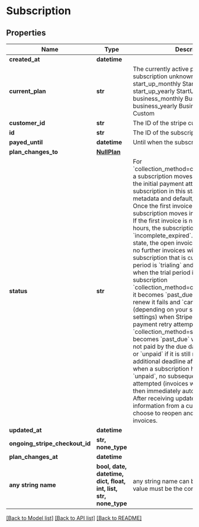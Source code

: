 # Subscription


## Properties
Name | Type | Description | Notes
------------ | ------------- | ------------- | -------------
**created_at** | **datetime** |  | [readonly] 
**current_plan** | **str** | The currently active plan of the subscription unknown Unknown free Free start_up_monthly StartUpMonthly start_up_yearly StartUpYearly business_monthly BusinessMonthly business_yearly BusinessYearly custom Custom | [readonly] 
**customer_id** | **str** | The ID of the stripe customer | [readonly] 
**id** | **str** | The ID of the subscription | [readonly] 
**payed_until** | **datetime** | Until when the subscription is payed | [readonly] 
**plan_changes_to** | [**NullPlan**](NullPlan.md) |  | 
**status** | **str** | For &#x60;collection_method&#x3D;charge_automatically&#x60; a subscription moves into &#x60;incomplete&#x60; if the initial payment attempt fails. A subscription in this state can only have metadata and default_source updated. Once the first invoice is paid, the subscription moves into an &#x60;active&#x60; state. If the first invoice is not paid within 23 hours, the subscription transitions to &#x60;incomplete_expired&#x60;. This is a terminal state, the open invoice will be voided and no further invoices will be generated.  A subscription that is currently in a trial period is &#x60;trialing&#x60; and moves to &#x60;active&#x60; when the trial period is over.  If subscription &#x60;collection_method&#x3D;charge_automatically&#x60; it becomes &#x60;past_due&#x60; when payment to renew it fails and &#x60;canceled&#x60; or &#x60;unpaid&#x60; (depending on your subscriptions settings) when Stripe has exhausted all payment retry attempts.  If subscription &#x60;collection_method&#x3D;send_invoice&#x60; it becomes &#x60;past_due&#x60; when its invoice is not paid by the due date, and &#x60;canceled&#x60; or &#x60;unpaid&#x60; if it is still not paid by an additional deadline after that. Note that when a subscription has a status of &#x60;unpaid&#x60;, no subsequent invoices will be attempted (invoices will be created, but then immediately automatically closed). After receiving updated payment information from a customer, you may choose to reopen and pay their closed invoices. | 
**updated_at** | **datetime** |  | [readonly] 
**ongoing_stripe_checkout_id** | **str, none_type** |  | [optional] 
**plan_changes_at** | **datetime** |  | [optional] 
**any string name** | **bool, date, datetime, dict, float, int, list, str, none_type** | any string name can be used but the value must be the correct type | [optional]

[[Back to Model list]](../README.md#documentation-for-models) [[Back to API list]](../README.md#documentation-for-api-endpoints) [[Back to README]](../README.md)


